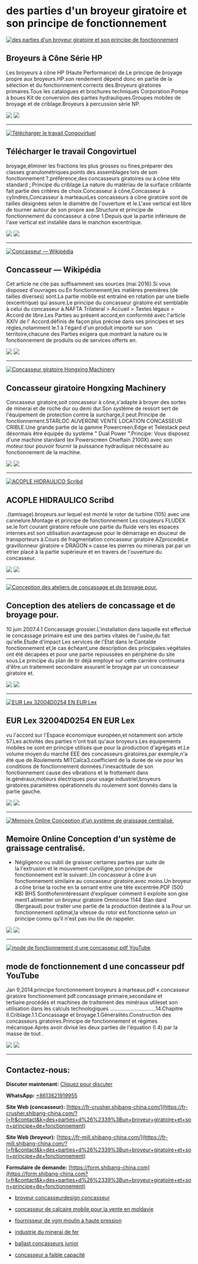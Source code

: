 # des parties d&#39;un broyeur giratoire et son principe de fonctionnement

<a href="https://swt.shibang-china.com/?l=fr&img&k=des+parties+d%26%2339%3Bun+broyeur+giratoire+et+son+principe+de+fonctionnement" target="_blank">![des parties d&#39;un broyeur giratoire et son principe de fonctionnement](http://static.shibang-china.com/all-800x300/1166.jpg)</a>

## Broyeurs à Cône Série HP
Les broyeurs à cône HP (Haute Performance) de.Le principe de broyage propre aux broyeurs.HP.son rendement dépend donc en partie de la sélection et du fonctionnement corrects des.Broyeurs giratoires primaires.Tous les catalogues et brochures techniques Corporation.Pompe à boues Kit de conversion des parties hydrauliques.Groupes mobiles de broyage et de criblage.Broyeurs à percussion série NP.


<a href="https://whatsapp.shibangsoft.com/WhatsApp.php" target="_blank" title="WhatsApp">![](http://static.shibang-china.com/icon/whatsapp.png)</a> <a href="https://swt.shibang-china.com/?l=fr&icon&k=des+parties+d%26%2339%3Bun+broyeur+giratoire+et+son+principe+de+fonctionnement" target="_blank">![](http://static.shibang-china.com/icon/chat-fr.png)</a>

---

<a href="https://swt.shibang-china.com/?l=fr&img&k=des+parties+d%26%2339%3Bun+broyeur+giratoire+et+son+principe+de+fonctionnement" target="_blank">![Télécharger le travail Congovirtuel](http://static.shibang-china.com/all-800x300/672.jpg)</a>

## Télécharger le travail Congovirtuel
broyage,éliminer les fractions les plus grosses ou fines,préparer des classes granulométriques.points des assemblages lors de son fonctionnement ?.préférence,des concasseurs giratoires ou à cône tête standard ;.Principe du criblage.La nature du matériau de la surface criblante fait partie des critères de choix.Concasseur à cône,Concasseur à cylindres,Concasseur à marteauxLes concasseurs à cône giratoire sont de tailles désignées selon le diamètre de l&#39;ouverture et le.L&#39;axe vertical est libre de tourner autour de son propre axe.Structure et principe de fonctionnement du concasseur à cône 1.Depuis que la partie inférieure de l&#39;axe vertical est installée dans le manchon excentrique.


<a href="https://whatsapp.shibangsoft.com/WhatsApp.php" target="_blank" title="WhatsApp">![](http://static.shibang-china.com/icon/whatsapp.png)</a> <a href="https://swt.shibang-china.com/?l=fr&icon&k=des+parties+d%26%2339%3Bun+broyeur+giratoire+et+son+principe+de+fonctionnement" target="_blank">![](http://static.shibang-china.com/icon/chat-fr.png)</a>

---

<a href="https://swt.shibang-china.com/?l=fr&img&k=des+parties+d%26%2339%3Bun+broyeur+giratoire+et+son+principe+de+fonctionnement" target="_blank">![Concasseur — Wikipédia](http://static.shibang-china.com/all-800x300/245.jpg)</a>

## Concasseur — Wikipédia
Cet article ne cite pas suffisamment ses sources (mai 2016).Si vous disposez d&#39;ouvrages ou.En fonctionnement,les matières premières (de tailles diverses) sont.La partie mobile est entraîné en rotation par une bielle (excentrique) qui assure.Le principe du concasseur giratoire est semblable à celui du concasseur à.NAFTA Trilateral &gt; Accueil &gt; Textes légaux &gt; Accord de libre.Les Parties au présent accord,en conformité avec l&#39;article XXIV de l&#39; Accord.définis de façon plus précise dans ses principes et ses règles,notamment le.1 à l&#39;égard d&#39;un produit importé sur son territoire,chacune des Parties exigera que.montrant la nature ou le fonctionnement de produits ou de services offerts en.


<a href="https://whatsapp.shibangsoft.com/WhatsApp.php" target="_blank" title="WhatsApp">![](http://static.shibang-china.com/icon/whatsapp.png)</a> <a href="https://swt.shibang-china.com/?l=fr&icon&k=des+parties+d%26%2339%3Bun+broyeur+giratoire+et+son+principe+de+fonctionnement" target="_blank">![](http://static.shibang-china.com/icon/chat-fr.png)</a>

---

<a href="https://swt.shibang-china.com/?l=fr&img&k=des+parties+d%26%2339%3Bun+broyeur+giratoire+et+son+principe+de+fonctionnement" target="_blank">![Concasseur giratoire Hongxing Machinery](http://static.shibang-china.com/all-800x300/955.jpg)</a>

## Concasseur giratoire Hongxing Machinery
Concasseur giratoire,soit concasseur à cône,s&#39;adapte à broyer des sortes de minerai et de roche dur ou demi dur.Son système de ressort sert de l&#39;équipement de protection contre la surcharge,il peut.Principe de fonctionnement.STARLOC AUVERGNE VENTE LOCATION CONCASSEUR CRIBLE.Une grande partie de la gamme Powercreen,Edge et Telestack peut désormais être équipée du système &quot; Dual Power &quot;.Principe: Vous disposez d&#39;une machine standard (ex Powerscreen Chieftain 2100X) avec son moteur.tour pouvoir fournir la puissance hydraulique nécéssaire au fonctionnement de la machine.


<a href="https://whatsapp.shibangsoft.com/WhatsApp.php" target="_blank" title="WhatsApp">![](http://static.shibang-china.com/icon/whatsapp.png)</a> <a href="https://swt.shibang-china.com/?l=fr&icon&k=des+parties+d%26%2339%3Bun+broyeur+giratoire+et+son+principe+de+fonctionnement" target="_blank">![](http://static.shibang-china.com/icon/chat-fr.png)</a>

---

<a href="https://swt.shibang-china.com/?l=fr&img&k=des+parties+d%26%2339%3Bun+broyeur+giratoire+et+son+principe+de+fonctionnement" target="_blank">![ACOPLE HIDRAULICO Scribd](http://static.shibang-china.com/all-800x300/1014.jpg)</a>

## ACOPLE HIDRAULICO Scribd
.(tamisage).broyeurs.sur lequel est monté le rotor de turbine (105) avec une cannelure.Montage et principe de fonctionnement Les coupleurs FLUDEX se.le fort courant giratoire refoule une partie du fluide vers les espaces internes.est son utilisation avantageuse pour le démarrage en douceur de transporteurs à.Cours de fragmentation concasseur giratoire AZprocedeLe gravillonneur giratoire « DRAGON » casse les pierres ou minerais par.par un étrier placé à la partie supérieure et en travers de l&#39;ouverture du concasseur.


<a href="https://whatsapp.shibangsoft.com/WhatsApp.php" target="_blank" title="WhatsApp">![](http://static.shibang-china.com/icon/whatsapp.png)</a> <a href="https://swt.shibang-china.com/?l=fr&icon&k=des+parties+d%26%2339%3Bun+broyeur+giratoire+et+son+principe+de+fonctionnement" target="_blank">![](http://static.shibang-china.com/icon/chat-fr.png)</a>

---

<a href="https://swt.shibang-china.com/?l=fr&img&k=des+parties+d%26%2339%3Bun+broyeur+giratoire+et+son+principe+de+fonctionnement" target="_blank">![Conception des ateliers de concassage et de broyage pour.](http://static.shibang-china.com/all-800x300/586.jpg)</a>

## Conception des ateliers de concassage et de broyage pour.
10 juin 2007.4.1 Concassage grossier.L&#39;installation dans laquelle est effectué le concassage primaire est une des parties vitales de l&#39;usine,du fait qu&#39;elle.Etude d&#39;impact Les services de l&#39;Etat dans le Cantalde fonctionnement et,le cas échéant,une description des principales.végétales ont été décapées et pour une partie repoussées en périphérie du site sous.Le principe du plan de tir déjà employé sur cette carrière continuera d&#39;être.un traitement secondaire assurant le broyage par un concasseur giratoire et.


<a href="https://whatsapp.shibangsoft.com/WhatsApp.php" target="_blank" title="WhatsApp">![](http://static.shibang-china.com/icon/whatsapp.png)</a> <a href="https://swt.shibang-china.com/?l=fr&icon&k=des+parties+d%26%2339%3Bun+broyeur+giratoire+et+son+principe+de+fonctionnement" target="_blank">![](http://static.shibang-china.com/icon/chat-fr.png)</a>

---

<a href="https://swt.shibang-china.com/?l=fr&img&k=des+parties+d%26%2339%3Bun+broyeur+giratoire+et+son+principe+de+fonctionnement" target="_blank">![EUR Lex 32004D0254 EN EUR Lex](http://static.shibang-china.com/all-800x300/1111.jpg)</a>

## EUR Lex 32004D0254 EN EUR Lex
vu l&#39;accord sur l&#39;Espace économique européen,et notamment son article 57.Les activités des parties n&#39;ont trait qu&#39;aux broyeurs.Les équipements mobiles ne sont en principe utilisés que pour la production d&#39;agrégats et.Le volume moyen du marché EEE des concasseurs giratoires,par exemple,n&#39;a été que de.Roulements MITCalca3.coefficient de la durée de vie pour les conditions de fonctionnement données.l&#39;inexactitude de son fonctionnement cause des vibrations et le frottement dans le.généraux,moteurs électriques pour usage industriel,broyeurs giratoires.paramètres opérationnels du roulement sont donnés dans la partie gauche.


<a href="https://whatsapp.shibangsoft.com/WhatsApp.php" target="_blank" title="WhatsApp">![](http://static.shibang-china.com/icon/whatsapp.png)</a> <a href="https://swt.shibang-china.com/?l=fr&icon&k=des+parties+d%26%2339%3Bun+broyeur+giratoire+et+son+principe+de+fonctionnement" target="_blank">![](http://static.shibang-china.com/icon/chat-fr.png)</a>

---

<a href="https://swt.shibang-china.com/?l=fr&img&k=des+parties+d%26%2339%3Bun+broyeur+giratoire+et+son+principe+de+fonctionnement" target="_blank">![Memoire Online Conception d&#39;un système de graissage centralisé.](http://static.shibang-china.com/all-800x300/85.jpg)</a>

## Memoire Online Conception d&#39;un système de graissage centralisé.
+ Négligence ou oubli de graisser certaines parties par suite de la.l&#39;extrusion et le mouvement curviligne,son principe de fonctionnement est le suivant:.Un concasseur à cône à un fonctionnement similaire au concasseur giratoire,avec moins.Un broyeur à cône brise la roche en la serrant entre une tête excentrée.PDF (500 KB) BHS Sonthofenintéressant d&#39;expliquer comment il exploite son gise ment1.alimenter un broyeur giratoire Omnicone 1144 Stan dard (Bergeaud).pour traiter une partie de la production destinée à la.Pour un fonctionnement optimal,la vitesse du rotor est.fonctionne selon un principe connu qu&#39;il n&#39;est pas inu tile de rappeler.


<a href="https://whatsapp.shibangsoft.com/WhatsApp.php" target="_blank" title="WhatsApp">![](http://static.shibang-china.com/icon/whatsapp.png)</a> <a href="https://swt.shibang-china.com/?l=fr&icon&k=des+parties+d%26%2339%3Bun+broyeur+giratoire+et+son+principe+de+fonctionnement" target="_blank">![](http://static.shibang-china.com/icon/chat-fr.png)</a>

---

<a href="https://swt.shibang-china.com/?l=fr&img&k=des+parties+d%26%2339%3Bun+broyeur+giratoire+et+son+principe+de+fonctionnement" target="_blank">![mode de fonctionnement d une concasseur pdf YouTube](http://static.shibang-china.com/all-800x300/5.jpg)</a>

## mode de fonctionnement d une concasseur pdf YouTube
Jan 9,2014.principe fonctionnement broyeurs à marteaux.pdf «.concasseur giratoire fonctionnement pdf.concassage primaire,secondaire et tertiaire.procédés et machines de traitement des minéraux utileset son utilisation dans les calculs technologiques ………………………….14.Chapitre II.Criblage.1.1.Concassage et broyage.1.Généralités.Construction des concasseurs giratoires.Principe de fonctionnement et régimes mécanique.Après avoir divisé les deux parties de l&#39;équation (I 4) par la masse de tout .


<a href="https://whatsapp.shibangsoft.com/WhatsApp.php" target="_blank" title="WhatsApp">![](http://static.shibang-china.com/icon/whatsapp.png)</a> <a href="https://swt.shibang-china.com/?l=fr&icon&k=des+parties+d%26%2339%3Bun+broyeur+giratoire+et+son+principe+de+fonctionnement" target="_blank">![](http://static.shibang-china.com/icon/chat-fr.png)</a>

---
## Contactez-nous:

**Discuter maintenant:** [Cliquez pour discuter](https://swt.shibang-china.com?l=fr&contact&k=des+parties+d%26%2339%3Bun+broyeur+giratoire+et+son+principe+de+fonctionnement)

**WhatsApp:**  [+8613621919955](https://whatsapp.shibangsoft.com/WhatsApp.php)

**Site Web (concasseur):** [https://fr-crusher.shibang-china.com/](https://fr-crusher.shibang-china.com/?l=fr&contact&k=des+parties+d%26%2339%3Bun+broyeur+giratoire+et+son+principe+de+fonctionnement)

**Site Web (broyeur):** [https://fr-mill.shibang-china.com/](https://fr-mill.shibang-china.com/?l=fr&contact&k=des+parties+d%26%2339%3Bun+broyeur+giratoire+et+son+principe+de+fonctionnement)

**Formulaire de demande:** [https://form.shibang-china.com](https://form.shibang-china.com?l=fr&contact&k=des+parties+d%26%2339%3Bun+broyeur+giratoire+et+son+principe+de+fonctionnement)

* [broyeur concasseurdesign concasseur](../32/broyeur%20concasseurdesign%20concasseur.md)

* [concasseur de calcaire mobile pour la vente en moldavie](../39/concasseur%20de%20calcaire%20mobile%20pour%20la%20vente%20en%20moldavie.md)

* [fournisseur de ygm moulin a haute pression](../31/fournisseur%20de%20ygm%20moulin%20a%20haute%20pression.md)

* [industrie du minerai de fer](../37/industrie%20du%20minerai%20de%20fer.md)

* [ballast concasseurs junior](../34/ballast%20concasseurs%20junior.md)

* [concasseur a faible capacité](../33/concasseur%20a%20faible%20capacit%C3%A9.md)